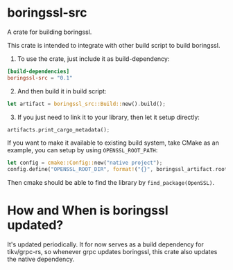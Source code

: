 # boringssl-src
A crate for building boringssl.

This crate is intended to integrate with other build script to build boringssl.

1. To use the crate, just include it as build-dependency:
```toml
[build-dependencies]
boringssl-src = "0.1"
```

2. And then build it in build script:
```rust
let artifact = boringssl_src::Build::new().build();
```

3. If you just need to link it to your library, then let it setup directly:
```rust
artifacts.print_cargo_metadata();
```

If you want to make it available to existing build system, take CMake as an example,
you can setup by using `OPENSSL_ROOT_PATH`:
```rust
let config = cmake::Config::new("native project");
config.define("OPENSSL_ROOT_DIR", format!("{}", boringssl_artifact.root_dir().display()));
```

Then cmake should be able to find the library by `find_package(OpenSSL)`.

# How and When is boringssl updated?

It's updated periodically. It for now serves as a build dependency for tikv/grpc-rs, so
whenever grpc updates boringssl, this crate also updates the native dependency.
